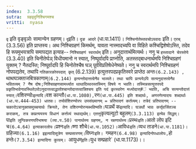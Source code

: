 ```yaml
---
index:  3.3.58
sutra:  ग्रहवृदृनिश्चिगमश्च
vritti:  nyasa
---
```


`वृ` इति वृङ्वृञोः सामान्येन ग्रहणम्। `दृ`इति। `दृङ आदरे` (धा.पा.1411)। `निश्चिनोतेस्तवचोऽपवादः` इति। `एरच्` (3.3.56) इति प्राप्तस्य। अथ निश्चिग्रहणं किमर्थम्, यावता नास्मादच्यपि वा विहिते कश्चिद्विशेषोऽस्ति, तदेव हि रूपमुभयत्रापि समापद्यत इत्याह-- `निश्चिग्रहणं स्वरार्थम्` इति। अनुदात्तार्थमित्यर्थः। ननु च `हस्तादाने चेरस्तेये` (3.3.40) इति चिनीतेर्घञ् विधीयमानो न स्यात्, निष्पूर्वादपि प्राप्नोति, अतस्तद्बाधनार्थमपि निश्चिग्रहणं युक्तम् ? नैतदस्ति; निष्पूर्वादपि हि चिनोतेश्चैष घञ् पूर्वविप्रतिषेधेनेष्यते। ननु च स्वरार्थमपि निश्चिग्रहणं नोपपद्यतेव, तथापि `गतिकारकोपपदात् कृत्` (6.2.139) इत्युत्तरपदप्रकृतिस्वरे प्राप्तेठ अन्तः`(6.2.143) , `थाथघञ्क्ताजबित्रकाणाम्` (6.2.144) इत्यन्तोदात्तत्वेनैव भाव्यते। तथा चापि प्रत्ययेऽपि सत्यनुदात्तत्वेनैव भवितव्यम् ? नैष दोषः;निश्चिग्रहणसामर्थ्यात थाथादिस्वरस्तस्मिन् विषये न भवति। तस्मिन्नसत्युत्तरपदे प्रकृतिभावेनावस्थितेऽपोऽनुदात्तत्वाद्धातोश्चान्तोदात्तत्वान्निश्चय इति पदं कृत्स्वरेण मध्योदात्त्#ं भवति, अचि सत्यन्तोदात्तं स्यात्।
`वशिरण्योः` इत्यादि। `वश कान्तौ` (धा.पा.1080), `रण` (धा.पा.445) इति शब्दार्थः, अणरणेत्यादयः शब्दार्थाः (धा.पा.444-453) धातवः। तयोर्वशिरण्योरप उपसंख्यानम् = प्रतिपादनं कर्तव्यम्। तत्रेदं प्रतिपादनम् -- चकारोऽत्रानुक्तसमुच्चयार्थः क्रियते, तेन वशिरण्योरप्यब्भविष्यति।
`घञर्थे क` इत्यादि। घञर्थो भावः कर्त्तृवर्जितञ्च कराकम्, तत्र कप्रत्ययस्य विधानं कर्त्तव्यं स्थाद्यर्थम्। एतत्तु `कृत्यल्युटो बहुलम्`(3.3.113) इत्येव सिद्धम्। `पा` इति लुग्विकरणपरिभाषया (व्या.प.50) पानार्थस्य ग्रहणम्, न रक्षणार्थस्य। `प्रस्थः` इति। `आतो लोप इटि च` (6.4.64) इत्याकारलोपः। `प्रश्नः` इति। `ष्णा शौचे` (धा.पा.1052)। `आविधः` इति। `व्यध ताडने` (धा.पा.1181)। `ग्रहिज्या` (6.1.16) इइत्यादिसूत्रेण सम्प्रसारणम्। `विघ्नः`इति। `गमहन` (6.4.98) इत्यादिनोपधालोपः, `हो हन्तेः`(7.3.54) इत्यादिना कुत्वम्। `आयुधम्` इति। `युध सम्प्रहारे` (धा.पा.1173)।।

